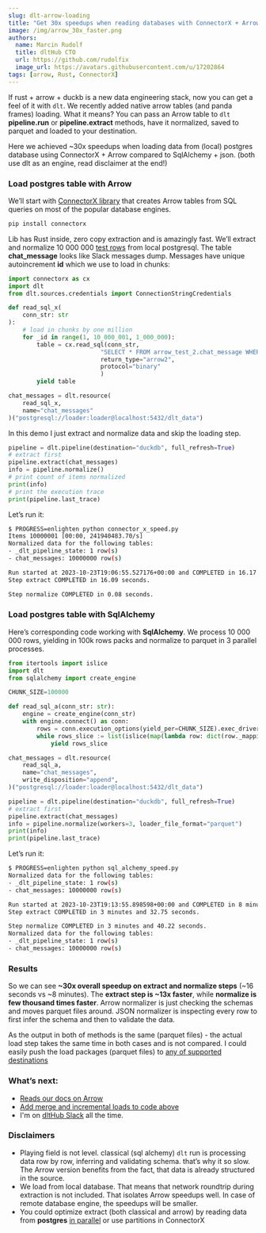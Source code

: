 ```yaml
---
slug: dlt-arrow-loading
title: "Get 30x speedups when reading databases with ConnectorX + Arrow + dlt"
image: /img/arrow_30x_faster.png
authors:
  name: Marcin Rudolf
  title: dltHub CTO
  url: https://github.com/rudolfix
  image_url: https://avatars.githubusercontent.com/u/17202864
tags: [arrow, Rust, ConnectorX]
---
```


If rust + arrow + duckb is a new data engineering stack, now you can get a feel of it with `dlt`. We recently added native arrow tables (and panda frames) loading. What it means? You can pass an Arrow table to `dlt` **pipeline.run** or **pipeline.extract** methods, have it normalized, saved to parquet and loaded to your destination.

Here we achieved ~30x speedups when loading data from (local) postgres database using ConnectorX + Arrow compared to SqlAlchemy + json. (both use dlt as an engine, read disclaimer at the end!)

### Load postgres table with Arrow

We’ll start with [ConnectorX library](https://github.com/sfu-db/connector-x) that creates Arrow tables from SQL queries on most of the popular database engines.

```python
pip install connectorx
```

Lib has Rust inside, zero copy extraction and is amazingly fast. We’ll extract and normalize 10 000 000 [test rows](https://github.com/dlt-hub/verified-sources/blob/master/tests/sql_database/sql_source.py#L88) from local postgresql. The table **chat_message** looks like Slack messages dump.  Messages have unique autoincrement **id** which we use to load in chunks:

```python
import connectorx as cx
import dlt
from dlt.sources.credentials import ConnectionStringCredentials

def read_sql_x(
    conn_str: str
):
    # load in chunks by one million
    for _id in range(1, 10_000_001, 1_000_000):
        table = cx.read_sql(conn_str,
                          "SELECT * FROM arrow_test_2.chat_message WHERE id BETWEEN %i AND %i" % (_id, _id + 1000000 - 1),
                          return_type="arrow2",
                          protocol="binary"
                          )
        yield table

chat_messages = dlt.resource(
    read_sql_x,
    name="chat_messages"
)("postgresql://loader:loader@localhost:5432/dlt_data")
```

In this demo I just extract and normalize data and skip the loading step.

```python
pipeline = dlt.pipeline(destination="duckdb", full_refresh=True)
# extract first
pipeline.extract(chat_messages)
info = pipeline.normalize()
# print count of items normalized
print(info)
# print the execution trace
print(pipeline.last_trace)
```

Let’s run it:

```sh
$ PROGRESS=enlighten python connector_x_speed.py
Items 10000001 [00:00, 241940483.70/s]
Normalized data for the following tables:
- _dlt_pipeline_state: 1 row(s)
- chat_messages: 10000000 row(s)

Run started at 2023-10-23T19:06:55.527176+00:00 and COMPLETED in 16.17 seconds with 2 steps.
Step extract COMPLETED in 16.09 seconds.

Step normalize COMPLETED in 0.08 seconds.
```
### Load postgres table with SqlAlchemy

Here’s corresponding code working with **SqlAlchemy**. We process 10 000 000 rows, yielding in 100k rows packs and normalize to parquet in 3 parallel processes.

```python
from itertools import islice
import dlt
from sqlalchemy import create_engine

CHUNK_SIZE=100000

def read_sql_a(conn_str: str):
    engine = create_engine(conn_str)
    with engine.connect() as conn:
        rows = conn.execution_options(yield_per=CHUNK_SIZE).exec_driver_sql("SELECT * FROM arrow_test_2.chat_message")
        while rows_slice := list(islice(map(lambda row: dict(row._mapping), rows), CHUNK_SIZE)):
            yield rows_slice

chat_messages = dlt.resource(
    read_sql_a,
    name="chat_messages",
    write_disposition="append",
)("postgresql://loader:loader@localhost:5432/dlt_data")

pipeline = dlt.pipeline(destination="duckdb", full_refresh=True)
# extract first
pipeline.extract(chat_messages)
info = pipeline.normalize(workers=3, loader_file_format="parquet")
print(info)
print(pipeline.last_trace)
```

Let’s run it:

```sh
$ PROGRESS=enlighten python sql_alchemy_speed.py
Normalized data for the following tables:
- _dlt_pipeline_state: 1 row(s)
- chat_messages: 10000000 row(s)

Run started at 2023-10-23T19:13:55.898598+00:00 and COMPLETED in 8 minutes and 12.97 seconds with 2 steps.
Step extract COMPLETED in 3 minutes and 32.75 seconds.

Step normalize COMPLETED in 3 minutes and 40.22 seconds.
Normalized data for the following tables:
- _dlt_pipeline_state: 1 row(s)
- chat_messages: 10000000 row(s)
```

### Results

So we can see **~30x overall speedup on extract and normalize steps** (~16 seconds vs ~8 minutes). The **extract step is ~13x faster**, while **normalize is few thousand times faster**. Arrow normalizer is just checking the schemas and moves parquet files around. JSON normalizer is inspecting every row to first infer the schema and then to validate the data.

As the output in both of methods is the same (parquet files) - the actual load step takes the same time in both cases and is not compared. I could easily push the load packages (parquet files) to [any of supported destinations](https://dlthub.com/docs/dlt-ecosystem/verified-sources/arrow-pandas#destinations-that-support-parquet-for-direct-loading)

### What’s next:
- [Reads our docs on Arrow](https://dlthub.com/docs/dlt-ecosystem/verified-sources/arrow-pandas)
- [Add merge and incremental loads to code above](https://dlthub.com/docs/examples/connector_x_arrow/)
- I'm on [dltHub Slack](https://dlthub.com/community) all the time.

### Disclaimers

- Playing field is not level. classical (sql alchemy) `dlt` run is processing data row by row, inferring and validating schema. that’s why it so slow. The Arrow version benefits from the fact, that data is already structured in the source.
- We load from local database. That means that network roundtrip during extraction is not included. That isolates Arrow speedups well. In case of remote database engine, the speedups will be smaller.
- You could optimize extract (both classical and arrow) by reading data from **postgres** [in parallel](https://dlthub.com/docs/examples/transformers/#using-transformers-with-the-pokemon-api) or use partitions in ConnectorX